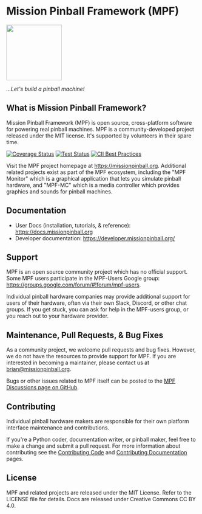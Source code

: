 Mission Pinball Framework (MPF)
===============================

<img align="center" height="146" src="https://missionpinball.org/images/mpf-logo-full.png"/>

<em>...Let's build a pinball machine!</em>

What is Mission Pinball Framework?
----------------------------------

Mission Pinball Framework (MPF) is open source, cross-platform software for powering real pinball
machines. MPF is a community-developed project released under the MIT license. It's supported by volunteers in their spare time.

[![Coverage Status](https://coveralls.io/repos/missionpinball/mpf/badge.svg?branch=dev&service=github)](https://coveralls.io/github/missionpinball/mpf?branch=dev)
[![Test Status](https://github.com/missionpinball/mpf/actions/workflows/run_tests.yml/badge.svg)](https://github.com/missionpinball/mpf/actions/workflows/run_tests.yml)
[![CII Best Practices](https://bestpractices.coreinfrastructure.org/projects/1687/badge)](https://bestpractices.coreinfrastructure.org/projects/1687)

Visit the MPF project homepage at https://missionpinball.org. Additional related projects exist as part of the MPF ecosystem, including the "MPF Monitor" which is a graphical application that lets you simulate pinball hardware, and "MPF-MC" which is a media controller which provides graphics and sounds for pinball machines.

Documentation
-------------

* User Docs (installation, tutorials, & reference): https://docs.missionpinball.org
* Developer documentation: https://developer.missionpinball.org/

Support
-------

MPF is an open source community project which has no official support. Some MPF users participate in the MPF-Users Google group: https://groups.google.com/forum/#!forum/mpf-users.

Individual pinball hardware companies may provide additional support for users of their hardware, often via their own Slack, Discord, or other chat groups. If you get stuck, you can ask for help in the MPF-users group, or you reach out to your hardware provider.

Maintenance, Pull Requests, & Bug Fixes
---------------------------------------

As a community project, we welcome pull requests and bug fixes. However, we do not have the resources to provide support for MPF. If you are interested in becoming a maintainer, please contact us at brian@missionpinball.org.

Bugs or other issues related to MPF itself can be posted to the [MPF Discussions page on GitHub](https://github.com/orgs/missionpinball/discussions).

Contributing
------------

Individual pinball hardware makers are responsible for their own platform interface maintenance and contributions.

If you're a Python coder, documentation writer, or pinball maker, feel free to make a change and submit a pull request. For more information about contributing see the [Contributing Code](http://docs.missionpinball.org/about/contributing_to_mpf.html)
and [Contributing Documentation](http://docs.missionpinball.org/about/contributing_to_mpf_docs.html) pages.

License
-------

MPF and related projects are released under the MIT License. Refer to the LICENSE file for details. Docs are released under Creative Commons CC BY 4.0.
